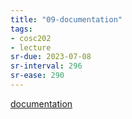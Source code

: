 ```yaml
---
title: "09-documentation"
tags: 
- cosc202 
- lecture
sr-due: 2023-07-08
sr-interval: 296
sr-ease: 290
---
```


[documentation](notes/documentation.md)
